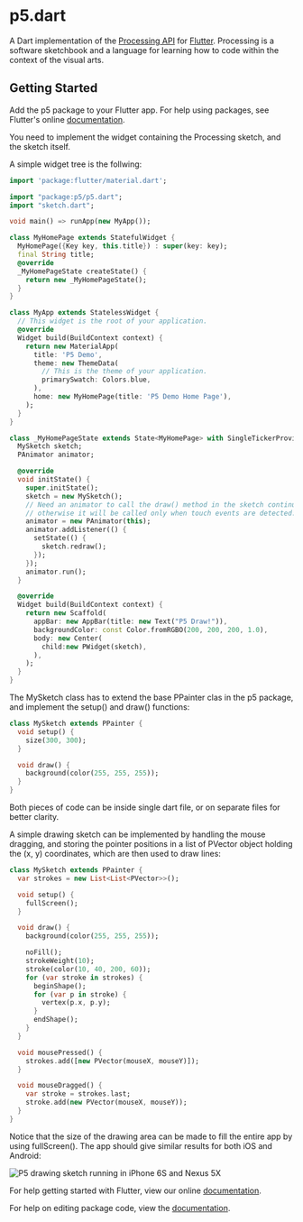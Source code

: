 # p5.dart

A Dart implementation of the [Processing API](https://processing.org/reference/) for [Flutter](https://flutter.io/). Processing is a software sketchbook and a language for learning how to code within the context of the visual arts.

## Getting Started

Add the p5 package to your Flutter app. For help using packages, see Flutter's online [documentation](https://flutter.io/using-packages/).

You need to implement the widget containing the Processing sketch, and the sketch itself.

A simple widget tree is the follwing:

```dart
import 'package:flutter/material.dart';

import "package:p5/p5.dart";
import "sketch.dart";

void main() => runApp(new MyApp());

class MyHomePage extends StatefulWidget {
  MyHomePage({Key key, this.title}) : super(key: key);
  final String title;
  @override
  _MyHomePageState createState() {
    return new _MyHomePageState();
  }
}

class MyApp extends StatelessWidget {
  // This widget is the root of your application.
  @override
  Widget build(BuildContext context) {
    return new MaterialApp(
      title: 'P5 Demo',
      theme: new ThemeData(
        // This is the theme of your application.
        primarySwatch: Colors.blue,
      ),
      home: new MyHomePage(title: 'P5 Demo Home Page'),
    );
  }
}

class _MyHomePageState extends State<MyHomePage> with SingleTickerProviderStateMixin {
  MySketch sketch;
  PAnimator animator;

  @override
  void initState() {
    super.initState();
    sketch = new MySketch();
    // Need an animator to call the draw() method in the sketch continuously,
    // otherwise it will be called only when touch events are detected.
    animator = new PAnimator(this);
    animator.addListener(() {
      setState(() {
        sketch.redraw();
      });
    });
    animator.run();
  }

  @override
  Widget build(BuildContext context) {
    return new Scaffold(
      appBar: new AppBar(title: new Text("P5 Draw!")),
      backgroundColor: const Color.fromRGBO(200, 200, 200, 1.0),
      body: new Center(
        child:new PWidget(sketch),
      ),
    );
  }
}

```

The MySketch class has to extend the base PPainter clas in the p5 package, and implement the setup() and draw() functions:

```dart
class MySketch extends PPainter {
  void setup() {
    size(300, 300);
  }

  void draw() {
    background(color(255, 255, 255));
  }
}
```

Both pieces of code can be inside single dart file, or on separate files for better clarity.

A simple drawing sketch can be implemented by handling the mouse dragging, and storing the pointer positions in a list of PVector object holding the (x, y) coordinates, which are then used to draw lines:

```dart
class MySketch extends PPainter {
  var strokes = new List<List<PVector>>();

  void setup() {
    fullScreen();
  }

  void draw() {
    background(color(255, 255, 255));

    noFill();
    strokeWeight(10);
    stroke(color(10, 40, 200, 60));
    for (var stroke in strokes) {
      beginShape();
      for (var p in stroke) {
        vertex(p.x, p.y);
      }
      endShape();
    }
  }

  void mousePressed() {
    strokes.add([new PVector(mouseX, mouseY)]);
  }

  void mouseDragged() {
    var stroke = strokes.last;
    stroke.add(new PVector(mouseX, mouseY));
  }
}
```

Notice that the size of the drawing area can be made to fill the entire app by using fullScreen(). The app should give similar results for both iOS and Android:

![P5 drawing sketch running in iPhone 6S and Nexus 5X](http://processing.andrescolubri.net/libraries/p5.dart/p5dart.jpg)

For help getting started with Flutter, view our online [documentation](https://flutter.io/).

For help on editing package code, view the [documentation](https://flutter.io/developing-packages/).
